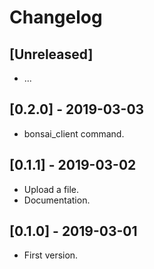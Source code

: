 # Changelog

## [Unreleased]
* ...

## [0.2.0] - 2019-03-03
* bonsai_client command.

## [0.1.1] - 2019-03-02
* Upload a file.
* Documentation.

## [0.1.0] - 2019-03-01
* First version.

